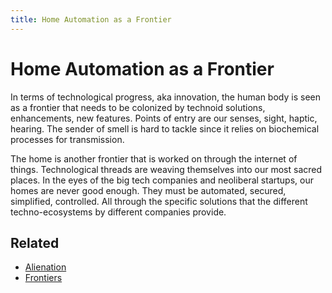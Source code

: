 ```yaml
---
title: Home Automation as a Frontier
---
```

# Home Automation as a Frontier
In terms of technological progress, aka innovation, the human body is seen as a frontier that needs to be colonized by technoid solutions, enhancements, new features. Points of entry are our senses, sight, haptic, hearing. The sender of smell is hard to tackle since it relies on biochemical processes for transmission.

The home is another frontier that is worked on through the internet of things. Technological threads are weaving themselves into our most sacred places. In the eyes of the big tech companies and neoliberal startups, our homes are never good enough. They must be automated, secured, simplified, controlled. All through the specific solutions that the different techno-ecosystems by different companies provide.

## Related
- [Alienation](notes/Alienation.md)
- [Frontiers](notes/Frontiers.md)
